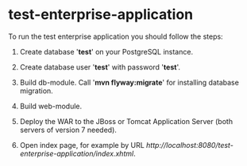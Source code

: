 # test-enterprise-application
To run the test enterprise application you should follow the steps:

1. Create database '**test**' on your PostgreSQL instance.

2. Create database user '**test**' with password '**test**'.

3. Build db-module. Call '**mvn flyway:migrate**' for installing database migration.

4. Build web-module.

5. Deploy the WAR to the JBoss or Tomcat Application Server (both servers of version 7 needed).

6. Open index page, for example by URL *http://localhost:8080/test-enterprise-application/index.xhtml*.
